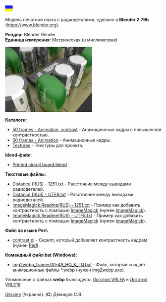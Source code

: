 ![](https://github.com/drilnet/blender3d-tea2025b/blob/master/UA.png)

Модель печатной плата с радиодеталями, сделано в **Blender 2.79b** (https://www.blender.org).

**Рендер:** Blender Render
<br>
**Единица измерения:** Метрическая (в миллиметрах)

![](https://github.com/drilnet/blender3d-tea2025b/blob/master/StPrintedCircuitBoard.%20Ver%203/Printed%20circuit%20board%2C%20contrast%2C%20LQ.webp "(C) Демидов С.В.")

**Каталоги:**

* [50 frames - Animation, contrast](https://github.com/drilnet/blender3d-tea2025b/tree/master/StPrintedCircuitBoard.%20Ver%203/50%20frames%20-%20Animation%2C%20contrast "Перейти в каталог") - Анимационные кадры с повышенной контрастностью.
* [50 frames - Animation](https://github.com/drilnet/blender3d-tea2025b/tree/master/StPrintedCircuitBoard.%20Ver%203/50%20frames%20-%20Animation "Перейти в каталог") - Анимационные кадры.
* [Textures](https://github.com/drilnet/blender3d-tea2025b/tree/master/StPrintedCircuitBoard.%20Ver%203/Textures "Перейти в каталог") - Текстуры для проекта.

**blend-файл:**

* [Printed circuit board.blend](https://github.com/drilnet/blender3d-tea2025b/blob/master/StPrintedCircuitBoard.%20Ver%203/Printed%20circuit%20board.blend "Файл Blender'a")

**Текстовые файлы:**

* [Distance (RUS) - 1251.txt](https://github.com/drilnet/blender3d-tea2025b/blob/master/StPrintedCircuitBoard.%20Ver%203/Distance%20(RUS)%20-%201251.txt "Текстовый файл (кодировка CP1251)") - Расстояние между выводами радиодеталей.
* [Distance (RUS) - UTF8.txt](https://github.com/drilnet/blender3d-tea2025b/blob/master/StPrintedCircuitBoard.%20Ver%203/Distance%20(RUS)%20-%20UTF8.txt "Текстовый файл (кодировка UTF-8)") - Расстояние между выводами радиодеталей.
* [ImageMagick.Readme(RUS) - 1251.txt](https://github.com/drilnet/blender3d-tea2025b/blob/master/StPrintedCircuitBoard.%20Ver%203/ImageMagick.Readme(RUS)%20-%201251.txt "Текстовый файл (кодировка CP1251)") - Пример как добавить контрастность с помощью [ImageMagick](https://www.imagemagick.org "Перейти на сайт ImageMagick") (нужен [ImageMagick](https://www.imagemagick.org "Перейти на сайт ImageMagick")).
* [ImageMagick.Readme(RUS) - UTF8.txt](https://github.com/drilnet/blender3d-tea2025b/blob/master/StPrintedCircuitBoard.%20Ver%203/ImageMagick.Readme(RUS)%20-%20UTF8.txt "Текстовый файл (кодировка UTF-8)") - Пример как добавить контрастность с помощью [ImageMagick](https://www.imagemagick.org "Перейти на сайт ImageMagick") (нужен [ImageMagick](https://www.imagemagick.org "Перейти на сайт ImageMagick")).

**Файл на языке Perl:**

* [contrast.pl](https://github.com/drilnet/blender3d-tea2025b/blob/master/StPrintedCircuitBoard.%20Ver%203/contrast.pl "Текстовый файл (кодировка UTF-8)") - Скрипт, который добавляет контрастность кадрам (нужен [Perl](http://www.perl.org "Перейти на сайт Perl")).

**Командный файл bat (Windows):**

* [img2webp_frames00-49_HQ_&_LQ.bat](https://github.com/drilnet/blender3d-tea2025b/blob/master/StPrintedCircuitBoard.%20Ver%203/img2webp_frames00-49_HQ_%26_LQ.bat "Текстовый файл") - Файл, который создаёт анимационные файлы *.webp (нужен [img2webp.exe](https://storage.googleapis.com/downloads.webmproject.org/releases/webp/libwebp-1.0.2-rc1-windows-x86-no-wic.zip "Архив где есть img2webp.exe")).

Упоминание о файлах **webp** было здесь: [Логотип VRLE8](https://github.com/drilnet/blender3d-logovrle8-logovrle16/tree/master/LogoVRLE8%2C%20ver.%2007b "Логотип VRLE8") и [Логотип VRLE16](https://github.com/drilnet/blender3d-logovrle8-logovrle16/tree/master/LogoVRLE16%2C%20ver.%2007a "Логотип VRLE16").

[Ukraine](https://en.wikipedia.org/wiki/Ukraine) (Украина). (**C**) Демидов С.В.
